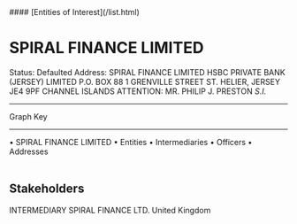 <link rel="stylesheet" type="text/css" href="../../assets/style.css">
#### [Entities of Interest](/list.html)

<style>
body{background-image:url("http://eoi-graphs.s3-website-eu-west-1.amazonaws.com/SPIRAL_FINANCE_LIMITED.png");background-repeat: no-repeat;background-size: contain;}
.markdown>p>span{background-color: white;}
</style>

# SPIRAL FINANCE LIMITED
<span>Status: Defaulted
Address: SPIRAL FINANCE LIMITED HSBC PRIVATE BANK (JERSEY) LIMITED P.O. BOX 88 1 GRENVILLE STREET ST. HELIER, JERSEY JE4 9PF CHANNEL ISLANDS ATTENTION:  MR. PHILIP J. PRESTON *S.I.*
</span>

---



<div class="legend">
Graph Key
<hr>
<span class="focus">• SPIRAL FINANCE LIMITED</span>
<span class="entity">• Entities</span>
<span class="intermediary">• Intermediaries</span>
<span class="officer">• Officers</span>
<span class="address">• Addresses</span>
</div><br>


## Stakeholders
<span>INTERMEDIARY
SPIRAL FINANCE LTD.
United Kingdom
</span>


